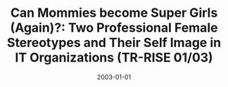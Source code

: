 ---
abstract: ''
authors:
- V. Kocman
- Thomas Grechenig
- Wolfgang Zuser
date: '2003-01-01'
featured: false
links:
- name: Publik
  url: https://publik.tuwien.ac.at/showentry.php?ID=138174&lang=2
publication_types:
- '4'
publishDate: '2003-01-01'
specifics: null
title: 'Can Mommies become Super Girls (Again)?: Two Professional Female Stereotypes
  and Their Self Image in IT Organizations (TR-RISE 01/03)'
url_pdf: ''
---